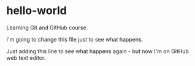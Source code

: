 # hello-world
 Learning Git and GitHub course.

 I'm going to change this file just to see what happens.

Just adding this line to see what happens again - but now I'm on GitHub web text editor.
